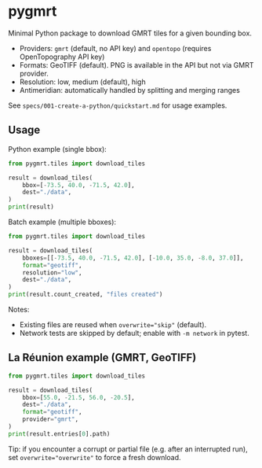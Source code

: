# pygmrt

Minimal Python package to download GMRT tiles for a given bounding box.

- Providers: `gmrt` (default, no API key) and `opentopo` (requires OpenTopography API key)
- Formats: GeoTIFF (default). PNG is available in the API but not via GMRT provider.
- Resolution: low, medium (default), high
- Antimeridian: automatically handled by splitting and merging ranges

See `specs/001-create-a-python/quickstart.md` for usage examples.

## Usage

Python example (single bbox):

```python
from pygmrt.tiles import download_tiles

result = download_tiles(
	bbox=[-73.5, 40.0, -71.5, 42.0],
	dest="./data",
)
print(result)
```

Batch example (multiple bboxes):

```python
from pygmrt.tiles import download_tiles

result = download_tiles(
	bboxes=[[-73.5, 40.0, -71.5, 42.0], [-10.0, 35.0, -8.0, 37.0]],
	format="geotiff",
	resolution="low",
	dest="./data",
)
print(result.count_created, "files created")
```

Notes:
- Existing files are reused when `overwrite="skip"` (default).
- Network tests are skipped by default; enable with `-m network` in pytest.

## La Réunion example (GMRT, GeoTIFF)

```python
from pygmrt.tiles import download_tiles

result = download_tiles(
	bbox=[55.0, -21.5, 56.0, -20.5],
	dest="./data",
	format="geotiff",
	provider="gmrt",
)
print(result.entries[0].path)
```

Tip: if you encounter a corrupt or partial file (e.g. after an interrupted run), set `overwrite="overwrite"` to force a fresh download.
